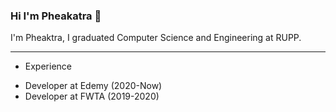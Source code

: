 ### Hi I'm Pheakatra  👋

I'm Pheaktra, I graduated Computer Science and Engineering at RUPP.

__________________________________________________________________

- Experience 

* Developer at Edemy (2020-Now)
* Developer at FWTA (2019-2020)


